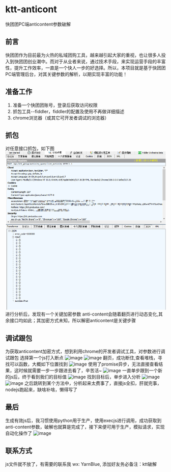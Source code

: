 # ktt-anticont
快团团PC端anticontent参数破解
## 前言
快团团作为目前最为火热的私域团购工具，越来越引起大家的重视，也让很多人投入到快团团创业潮中。而对于从业者来说，通过技术手段，来实现运营手段的丰富性，提升工作效率，一直是一个快人一步的好选择。所以，本项目就是基于快团团PC端管理后台，对其关键参数的解析，以期实现丰富的功能！
## 准备工作
1. 准备一个快团团账号，登录后获取访问权限
2. 抓包工具--fiddler，fiddler的配置及使用不再做详细描述
3. chrome浏览器（或其它可开发者调试的浏览器）
## 抓包
对任意接口抓包，如下图
</br>
 ![image](https://github.com/BigWhitee/ktt-anticont/blob/main/1.png)
</br>
进行分析后，发现有一个关键加密参数 anti-content会随着翻页进行动态变化,其余接口均如此；其加密方式未知，所以解密anticontent是关键步骤
## 调试跟包
为获取anticontent加密方式，想到利用chrome的开发者调试工具，对参数进行调试跟包
选择第一个js打入断点
![image](https://user-images.githubusercontent.com/43695412/205470656-d4f0d8ee-9077-403a-ac55-947bdf45d463.png)
![image](https://user-images.githubusercontent.com/43695412/205470683-7b5851b3-60a9-4800-bc3c-5f7fad6281ae.png)
翻页，成功断住,查看堆栈，寻找可以函数，大概如下位置找到
![image](https://user-images.githubusercontent.com/43695412/205470807-ef01418a-642a-4105-8b7d-7f322b82dee3.png)
使用了promise异步，无法直接查看结果，这时候就需要一步一步跟进去看了，辛苦活~
![image](https://user-images.githubusercontent.com/43695412/205470838-65e87e92-3b1f-4a6a-b915-507ce84b13d3.png)
一直单步跟到一个新的js后，终于看到我们的目标值
![image](https://user-images.githubusercontent.com/43695412/205470860-949c2b98-633c-4e51-8f4a-7223f84bd639.png)
找到目标后，单步进入分析
![image](https://user-images.githubusercontent.com/43695412/205470889-d17f05be-75fb-4190-b7ab-9589e57c901f.png)
![image](https://user-images.githubusercontent.com/43695412/205470905-6e781529-050f-48f7-8875-4dc2e9661370.png)
之后跳转到某个方法中，分析起来太费事了，直接js全扣，肝就完事，nodejs跑起来，缺啥补啥，懒得写了
## 最后
生成有效js后，我习惯使用python用于生产，使用execjs进行调用，成功获取到anti-content参数，破解也就算是完成了，接下来便可用于生产，模拟请求，实现自动化操作了
![image](https://user-images.githubusercontent.com/43695412/205471119-62e677f9-12d5-4b2b-83ed-acda4f4ce57c.png)
## 联系方式
js文件就不放了，有需要的联系我  wx: YarnBlue, 添加好友务必备注：ktt破解
